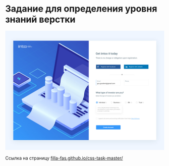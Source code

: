 # Задание для определения уровня знаний верстки

![Template](/template.jpg)

Ссылка на страницу [filla-fas.github.io/css-task-master/](https://filla-fas.github.io/css-task-master/)
